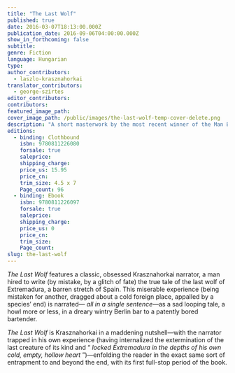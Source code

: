 ```yaml
---
title: "The Last Wolf"
published: true
date: 2016-03-07T18:13:00.000Z
publication_date: 2016-09-06T04:00:00.000Z
show_in_forthcoming: false
subtitle:
genre: Fiction
language: Hungarian
type:
author_contributors:
  - laszlo-krasznahorkai
translator_contributors:
  - george-szirtes
editor_contributors:
contributors:
featured_image_path:
cover_image_path: /public/images/the-last-wolf-temp-cover-delete.png
description: "A short masterwork by the most recent winner of the Man Booker International Prize: here, in miniature, is every reason why he won "
editions:
  - binding: Clothbound
    isbn: 9780811226080
    forsale: true
    saleprice:
    shipping_charge:
    price_us: 15.95
    price_cn:
    trim_size: 4.5 x 7
    Page_count: 96
  - binding: Ebook
    isbn: 9780811226097
    forsale: true
    saleprice:
    shipping_charge:
    price_us: 0
    price_cn:
    trim_size:
    Page_count:
slug: the-last-wolf
---
```


_The Last Wolf_ features a classic, obsessed Krasznahorkai narrator, a man hired to write (by mistake, by a glitch of fate) the true tale of the last wolf of Extremadura, a barren stretch of Spain. This miserable experience (being mistaken for another, dragged about a cold foreign place, appalled by a species’ end) is narrated— _all in a single sentence_—as a sad looping tale, a howl more or less, in a dreary wintry Berlin bar to a patently bored bartender.

_The Last Wolf_ is Krasznahorkai in a maddening nutshell—with the narrator trapped in his own experience (having internalized the extermination of the last creature of its kind and “ _locked Extremadura in the depths of his own cold, empty, hollow heart_ ”)—enfolding the reader in the exact same sort of entrapment to and beyond the end, with its first full-stop period of the book.

